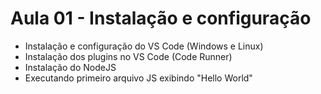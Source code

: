 # Aula 01 - Instalação e configuração

- Instalação e configuração do VS Code (Windows e Linux)
- Instalação dos plugins no VS Code (Code Runner)
- Instalação do NodeJS
- Executando primeiro arquivo JS exibindo "Hello World"
